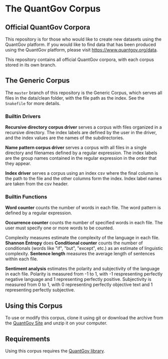 # The QuantGov Corpus

## Official QuantGov Corpora

This repository is for those who would like to create new datasets using the QuantGov platform. If you would like to find data that has been produced using the QuantGov platform, please visit https://www.quantgov.org/data.

This repository contains all official QuantGov corpora, with each corpus stored in its own branch.

## The Generic Corpus

The `master` branch of this repository is the Generic Corpus, which serves all files in the data/clean folder, with the file path as the index. See the `Snakefile` for more details.

### Builtin Drivers

**Recursive directory corpus driver** serves a corpus with files organized in a recursive directory. The index labels are defined by the user in the driver, and the index values are the names of the subdirectories.

**Name pattern corpus driver** serves a corpus with all files in a single directory and filenames defined by a regular expression. The index labels are the group names contained in the regular expression in the order that they appear.

**Index driver** serves a corpus using an index csv where the final column is the path to the file and the other columns form the index. Index label names are taken from the csv header.

### Builtin Functions

**Word counter** counts the number of words in each file. The word pattern is defined by a regular expression.

**Occurrence counter** counts the number of specified words in each file. The user must specify one or more words to be counted.

Complexity measures estimate the complexity of the language in each file.
    **Shannon Entropy** does 
    **Conditional counter** counts the number of conditionals (words like "if", "but", "except", etc.) as an estimate of linguistic complexity.
    **Sentence length** measures the average length of sentences within each file.

**Sentiment analysis** estimates the polarity and subjectivity of the language in each file. Polarity is measured from -1 to 1, with -1 respresenting perfectly negative language and 1 representing perfectly positive. Subjectivity is measured from 0 to 1, with 0 representing perfectly objective text and 1 representing perfectly subjective.

## Using this Corpus

To use or modify this corpus, clone it using git or download the archive from the [QuantGov Site](https://quantgov.org/tools/) and unzip it on your computer.

## Requirements

Using this corpus requires the [QuantGov library](https://github.com/quantgov/quantgov). 
